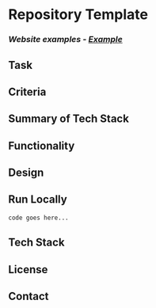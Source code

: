 # Repository Template

### *Website examples - [Example](http://www.example.com/*)*


## Task
<!-- Add text here -->

## Criteria
<!-- Add text here -->

## Summary of Tech Stack
<!-- Add text here -->

## Functionality
<!-- Add text here -->

## Design
<!-- Add text here -->

## Run Locally 
<!-- Add text here -->
```bash
code goes here...
```

## Tech Stack
<!-- Add text here -->

## License
<!-- Add links here -->

## Contact
<!-- Add links here -->
